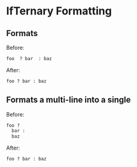 # IfTernary Formatting

## Formats

Before:

```ruby
foo  ? bar  : baz
```

After:

```ruby
foo ? bar : baz
```

## Formats a multi-line into a single

Before:

```ruby
foo ?
  bar :
  baz
```

After:

```ruby
foo ? bar : baz
```
